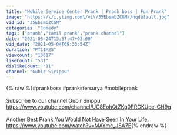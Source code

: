 ```yaml
---
title: "Mobile Service Center Prank | Prank boss | Fun Prank"
image: "https:\/\/i.ytimg.com\/vi\/35EbsmbZCGM\/hqdefault.jpg"
vid_id: "35EbsmbZCGM"
categories: "Comedy"
tags: ["prank","tamil prank","prank channel"]
date: "2021-06-24T13:57:47+03:00"
vid_date: "2021-05-04T09:33:54Z"
duration: "PT11M2S"
viewcount: "10617"
likeCount: "531"
dislikeCount: "11"
channel: "Gubir Sirippu"
---
```

{% raw %}#prankboss #prankstersurya #mobileprank<br /><br />Subscribe to our channel Gubir Sirippu<br /><a rel="nofollow" target="blank" href="https://www.youtube.com/channel/UC8EohQtZKg0PRGKUpe-GH9g">https://www.youtube.com/channel/UC8EohQtZKg0PRGKUpe-GH9g</a><br /><br />Another Best Prank You Would Not Have Seen In Your Life.<br /><a rel="nofollow" target="blank" href="https://www.youtube.com/watch?v=MAYmc_JSA7E">https://www.youtube.com/watch?v=MAYmc_JSA7E</a>{% endraw %}
